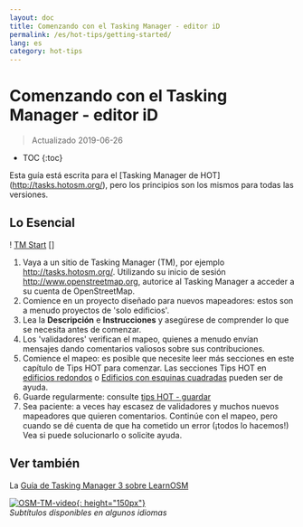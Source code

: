 ```yaml
---
layout: doc
title: Comenzando con el Tasking Manager - editor iD
permalink: /es/hot-tips/getting-started/
lang: es
category: hot-tips
---
```


Comenzando con el Tasking Manager - editor iD
============

> Actualizado 2019-06-26  

- TOC
{:toc}

Esta guía está escrita para el  [Tasking Manager de HOT] (http://tasks.hotosm.org/), pero los principios son los mismos para todas las versiones.  

Lo Esencial
--------------

! [TM Start] []


1. Vaya a un sitio de Tasking Manager (TM), por ejemplo <http://tasks.hotosm.org/>. Utilizando su inicio de sesión <http://www.openstreetmap.org>, autorice al Tasking Manager a acceder a su cuenta de OpenStreetMap.  
2. Comience en un proyecto diseñado para nuevos mapeadores: estos son a menudo proyectos de 'solo edificios'.  
3. Lea la **Descripción** e **Instrucciones** y asegúrese de comprender lo que se necesita antes de comenzar. 
4. Los 'validadores' verifican el mapeo, quienes a menudo envían mensajes dando comentarios valiosos sobre sus contribuciones.  
5. Comience el mapeo: es posible que necesite leer más secciones en este capítulo de Tips HOT para comenzar. Las secciones Tips HOT en [edificios redondos](/es/hot-tips/tracing-round-buildings/) o [Edificios con esquinas cuadradas](/es/hot-tips/tracing-rectangular-buildings/) pueden ser de ayuda.  
6. Guarde regularmente: consulte [tips HOT - guardar](/es/hot-tips/saving/)  
7. Sea paciente: a veces hay escasez de validadores y muchos nuevos mapeadores que quieren comentarios. Continúe con el mapeo, pero cuando se dé cuenta de que ha cometido un error (¡todos lo hacemos!) Vea si puede solucionarlo o solicite ayuda.  



Ver también  
---------

La [Guía de Tasking Manager 3 sobre LearnOSM](/es/coordination/tasking-manager3/)  

[![OSM-TM-video]{: height="150px"}](https://www.youtube.com/watch?v=_feTGQXLf_M&list=PLb9506_-6FMHZ3nwn9heri3xjQKrSq1hN&index=9 "Equipo Humanitario OpenStreetMap - Videos tutoriales del administrador de tareas")  
*Subtítulos disponibles en algunos idiomas*  


[TM Start]:/images/hot-tips/tm_start.gif "Administrador de tareas seleccionando un cuadrado y cargándolo en el editor iD"
[keymon]:/images/hot-tips/keymon.png
[OSM-TM-video]: /images/hot-tips/OSM-TM-video.png "Equipo Humanitario OpenStreetMap - Videos Tutoriales del Tasking Manager"